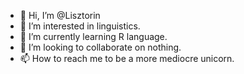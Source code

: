 - 👋 Hi, I’m @Lisztorin
- 👀 I’m interested in linguistics.
- 🌱 I’m currently learning R language.
- 💞️ I’m looking to collaborate on nothing.
- 📫 How to reach me to be a more mediocre unicorn.

<!---
Lisztorin/Lisztorin is a ✨ special ✨ repository because its `README.md` (this file) appears on your GitHub profile.
You can click the Preview link to take a look at your changes.
--->
